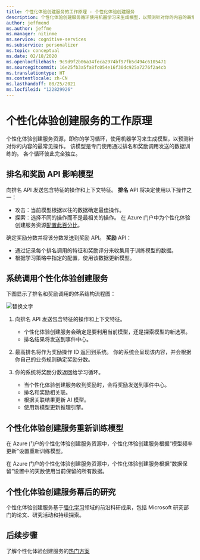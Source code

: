 ```yaml
---
title: 个性化体验创建服务的工作原理 - 个性化体验创建服务
description: 个性化体验创建服务循环使用机器学习来生成模型，以预测针对你的内容的最常见操作。 该模型是专门使用通过排名和奖励调用发送的数据训练的。
author: jeffmend
ms.author: jeffme
ms.manager: nitinme
ms.service: cognitive-services
ms.subservice: personalizer
ms.topic: conceptual
ms.date: 02/18/2020
ms.openlocfilehash: 9c9d9f2b06a34feca2974bf97fb5d494c6105471
ms.sourcegitcommit: 16e25fb3a5fa8fc054e16f30dc925a7276f2a4cb
ms.translationtype: HT
ms.contentlocale: zh-CN
ms.lasthandoff: 08/25/2021
ms.locfileid: "122829926"
---
```

# <a name="how-personalizer-works"></a>个性化体验创建服务的工作原理

个性化体验创建服务资源，即你的学习循环，使用机器学习来生成模型，以预测针对你的内容的最常见操作。 该模型是专门使用通过排名和奖励调用发送的数据训练的。 各个循环彼此完全独立。

## <a name="rank-and-reward-apis-impact-the-model"></a>排名和奖励 API 影响模型

向排名 API 发送包含特征的操作和上下文特征。 **排名** API 将决定使用以下操作之一：

* 攻击：当前模型根据以往的数据确定最佳操作。
* 探索：选择不同的操作而不是最相关的操作。 在 Azure 门户中为个性化体验创建服务资源[配置此百分比](how-to-settings.md#configure-exploration-to-allow-the-learning-loop-to-adapt)。

确定奖励分数并将该分数发送到奖励 API。 **奖励** API：

* 通过记录每个排名调用的特征和奖励评分来收集用于训练模型的数据。
* 根据学习策略中指定的配置，使用该数据更新模型。

## <a name="your-system-calling-personalizer"></a>系统调用个性化体验创建服务

下图显示了排名和奖励调用的体系结构流程图：

![替换文字](./media/how-personalizer-works/personalization-how-it-works.png "个性化设置的工作原理")

1. 向排名 API 发送包含特征的操作和上下文特征。

    * 个性化体验创建服务会确定是要利用当前模型，还是探索模型的新选项。
    * 排名结果将发送到事件中心。
1. 最高排名将作为奖励操作 ID 返回到系统。
    你的系统会呈现该内容，并会根据你自己的业务规则确定奖励分数。
1. 你的系统将奖励分数返回给学习循环。
    * 当个性化体验创建服务收到奖励时，会将奖励发送到事件中心。
    * 排名和奖励相关联。
    * 根据关联结果更新 AI 模型。
    * 使用新模型更新推理引擎。

## <a name="personalizer-retrains-your-model"></a>个性化体验创建服务重新训练模型

在 Azure 门户的个性化体验创建服务资源中，个性化体验创建服务根据“模型频率更新”设置重新训练模型。

在 Azure 门户的个性化体验创建服务资源中，个性化体验创建服务根据“数据保留”设置中的天数使用当前保留的所有数据。

## <a name="research-behind-personalizer"></a>个性化体验创建服务幕后的研究

个性化体验创建服务基于[强化学习](concepts-reinforcement-learning.md)领域的前沿科研成果，包括 Microsoft 研究部门的论文、研究活动和持续探索。

## <a name="next-steps"></a>后续步骤

了解个性化体验创建服务的[热门方案](where-can-you-use-personalizer.md)